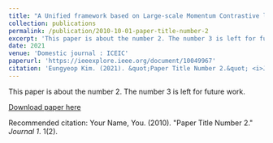 ```yaml
---
title: "A Unified framework based on Large-scale Momentum Contrastive learning for Text-Video Retrieval"
collection: publications
permalink: /publication/2010-10-01-paper-title-number-2
excerpt: 'This paper is about the number 2. The number 3 is left for future work.'
date: 2021
venue: 'Domestic journal : ICEIC'
paperurl: 'https://ieeexplore.ieee.org/document/10049967'
citation: 'Eungyeop Kim. (2021). &quot;Paper Title Number 2.&quot; <i>Journal 1</i>. 1(2).'
---
```

This paper is about the number 2. The number 3 is left for future work.

[Download paper here](https://ieeexplore.ieee.org/document/10049967)

Recommended citation: Your Name, You. (2010). "Paper Title Number 2." <i>Journal 1</i>. 1(2).